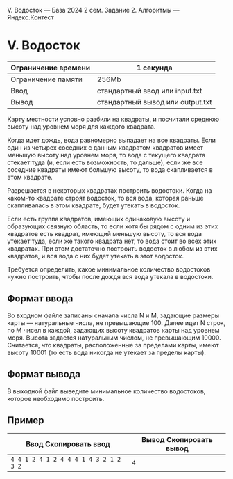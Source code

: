 V. Водосток — База 2024 2 сем. Задание 2\. Алгоритмы — Яндекс.Контест



V. Водосток
===========




| Ограничение времени | 1 секунда |
| --- | --- |
| Ограничение памяти | 256Mb |
| Ввод | стандартный ввод или input.txt |
| Вывод | стандартный вывод или output.txt |





Карту местности условно разбили на квадраты, и посчитали среднюю высоту над уровнем моря для каждого квадрата.

Когда идет дождь, вода равномерно выпадает на все квадраты. Если один из четырех соседних с данным квадратом квадратов имеет
 меньшую высоту над уровнем моря, то вода с текущего квадрата стекает туда (и, если есть возможность, то дальше), если же все
 соседние квадраты имеют большую высоту, то вода скапливается в этом квадрате.
 


Разрешается в некоторых квадратах построить водостоки. Когда на каком\-то квадрате строят водосток, то вся вода, которая раньше
 скапливалась в этом квадрате, будет утекать в водосток.
 


Если есть группа квадратов, имеющих одинаковую высоту и образующих связную область, то если хотя бы рядом с одним из этих
 квадратов есть квадрат, имеющий меньшую высоту, то вся вода утекает туда, если же такого квадрата нет, то вода стоит во всех
 этих квадратах. При этом достаточно построить водосток в любом из этих квадратов, и вся вода с них будет утекать в этот водосток.
 


Требуется определить, какое минимальное количество водостоков нужно построить, чтобы после дождя вся вода утекала в водостоки.



Формат ввода
------------



Во входном файле записаны сначала числа N и M, задающие размеры карты — натуральные числа, не превышающие 100\. Далее идет N строк, по M чисел в каждой, задающих высоту квадратов карты над уровнем моря. Высота задается натуральным числом, не превышающим 10000\.
 Считается, что квадраты, расположенные за пределами карты, имеют высоту 10001 (то есть вода никогда не утекает за пределы
 карты).
 


Формат вывода
-------------



В выходной файл выведите минимальное количество водостоков, которое необходимо построить.


Пример
------




| Ввод Скопировать ввод | Вывод Скопировать вывод |
| --- | --- |
| ``` 4 4 1 2 4 1 2 4 4 4 1 4 3 2 1 2 3 2  ``` | ``` 4  ``` |


